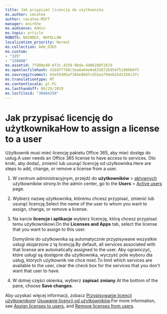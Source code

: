 ```yaml
---
title: Jak przypisać licencję do użytkownika
ms.author: cmcatee
author: cmcatee-MSFT
manager: mnirkhe
ms.audience: Admin
ms.topic: article
ROBOTS: NOINDEX, NOFOLLOW
localization_priority: Normal
ms.collection: Adm_O365
ms.custom:
- "325"
- "150008"
ms.assetid: 7fd08e48-6f3c-4259-88da-4d06288f2b7d
ms.openlocfilehash: 418d7f7d0c3ea8a64e9a635872b954f51808b6f5
ms.sourcegitcommit: b3e55405af384e868fcd32ea794eb15d1356c3fc
ms.translationtype: MT
ms.contentlocale: pl-PL
ms.lasthandoff: 08/29/2019
ms.locfileid: "36664258"
---
```

# <a name="how-to-assign-a-license-to-a-user"></a><span data-ttu-id="4ca05-102">Jak przypisać licencję do użytkownika</span><span class="sxs-lookup"><span data-stu-id="4ca05-102">How to assign a license to a user</span></span>

<span data-ttu-id="4ca05-103">Użytkownik musi mieć licencję pakietu Office 365, aby mieć dostęp do usług.</span><span class="sxs-lookup"><span data-stu-id="4ca05-103">A user needs an Office 365 license to have access to services.</span></span> <span data-ttu-id="4ca05-104">Oto kroki, aby dodać, zmienić lub usunąć licencję od użytkownika.</span><span class="sxs-lookup"><span data-stu-id="4ca05-104">Here are steps to add, change, or remove a license from a user.</span></span>
  
1. <span data-ttu-id="4ca05-105">W centrum administracyjnym, przejdź do **użytkowników** \> [aktywnych](https://go.microsoft.com/fwlink/p/?linkid=834822) użytkowników strony.</span><span class="sxs-lookup"><span data-stu-id="4ca05-105">In the admin center, go to the **Users** \> [Active users](https://go.microsoft.com/fwlink/p/?linkid=834822) page.</span></span>

2. <span data-ttu-id="4ca05-106">Wybierz nazwę użytkownika, któremu chcesz przypisać, zmienić lub usunąć licencję.</span><span class="sxs-lookup"><span data-stu-id="4ca05-106">Select the name of the user to whom you want to assign, change, or remove a license.</span></span>

3. <span data-ttu-id="4ca05-107">Na karcie **licencje i aplikacje** wybierz licencję, którą chcesz przypisać temu użytkownikowi.</span><span class="sxs-lookup"><span data-stu-id="4ca05-107">On the **Licenses and Apps** tab, select the license that you want to assign to this user.</span></span>

    <span data-ttu-id="4ca05-108">Domyślnie do użytkownika są automatycznie przypisywane wszystkie usługi skojarzone z tą licencją.</span><span class="sxs-lookup"><span data-stu-id="4ca05-108">By default, all services associated with that license are automatically assigned to the user.</span></span> <span data-ttu-id="4ca05-109">Aby ograniczyć, które usługi są dostępne dla użytkownika, wyczyść pole wyboru dla usług, których użytkownik nie chce mieć.</span><span class="sxs-lookup"><span data-stu-id="4ca05-109">To limit which services are available to the user, clear the check box for the services that you don't want that user to have.</span></span>

4. <span data-ttu-id="4ca05-110">W dolnej części okienka, wybierz **zapisać zmiany**.</span><span class="sxs-lookup"><span data-stu-id="4ca05-110">At the bottom of the pane, choose **Save changes**.</span></span>

<span data-ttu-id="4ca05-111">Aby uzyskać więcej informacji, zobacz [Przypisywanie licencji użytkownikom](https://docs.microsoft.com/office365/admin/subscriptions-and-billing/assign-licenses-to-users)i [Usuwanie licencji od użytkowników](https://docs.microsoft.com/office365/admin/subscriptions-and-billing/remove-licenses-from-users).</span><span class="sxs-lookup"><span data-stu-id="4ca05-111">For more information, see [Assign licenses to users](https://docs.microsoft.com/office365/admin/subscriptions-and-billing/assign-licenses-to-users), and [Remove licenses from users](https://docs.microsoft.com/office365/admin/subscriptions-and-billing/remove-licenses-from-users).</span></span>